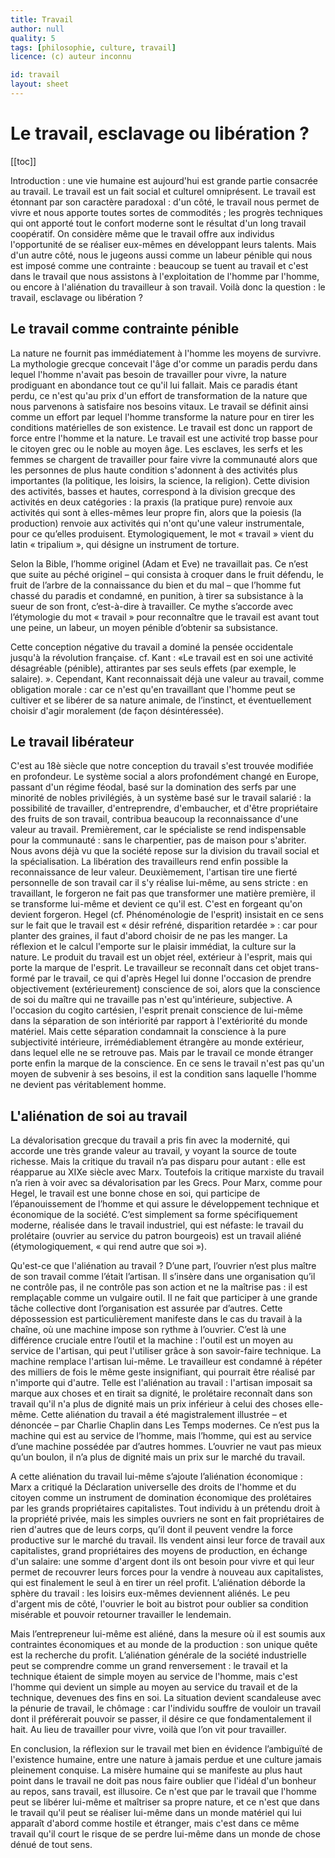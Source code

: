 ```yaml
---
title: Travail
author: null
quality: 5
tags: [philosophie, culture, travail]
licence: (c) auteur inconnu

id: travail
layout: sheet
---
```


# Le travail, esclavage ou libération ?

[[toc]]

Introduction : une vie humaine est aujourd'hui est grande partie consacrée au travail. Le travail est un fait social et culturel omniprésent. Le travail est étonnant par son caractère paradoxal : d'un côté, le travail nous permet de vivre et nous apporte toutes sortes de commodités ; les progrès techniques qui ont apporté tout le confort moderne sont le résultat d'un long travail coopératif. On considère même que le travail offre aux individus l'opportunité de se réaliser eux-mêmes en développant leurs talents. Mais d'un autre côté, nous le jugeons aussi comme un labeur pénible qui nous est imposé comme une contrainte : beaucoup se tuent au travail et c'est dans le travail que nous assistons à l'exploitation de l'homme par l'homme, ou encore à l'aliénation du travailleur à son travail. Voilà donc la question : le travail, esclavage ou libération ?


## Le travail comme contrainte pénible

La nature ne fournit pas immédiatement à l'homme les moyens de survivre. La mythologie grecque concevait l'âge d'or comme un paradis perdu dans lequel l'homme n'avait pas besoin de travailler pour vivre, la nature prodiguant en abondance tout ce qu'il lui fallait. Mais ce paradis étant perdu, ce n'est qu'au prix d'un effort de transformation de la nature que nous parvenons à satisfaire nos besoins vitaux. Le travail se définit ainsi comme un effort par lequel l'homme transforme la nature pour en tirer les conditions matérielles de son existence. Le travail est donc un rapport de force entre l'homme et la nature. Le travail est une activité trop basse pour le citoyen grec ou le noble au moyen âge. Les esclaves, les serfs et les femmes se chargent de travailler pour faire vivre la communauté alors que les personnes de plus haute condition s'adonnent à des activités plus importantes (la politique, les loisirs, la science, la religion). Cette division des activités, basses et hautes, correspond à la division grecque des activités en deux catégories : la praxis (la pratique pure) renvoie aux activités qui sont à elles-mêmes leur propre fin, alors que la poiesis (la production) renvoie aux activités qui n'ont qu'une valeur instrumentale, pour ce qu’elles produisent. Etymologiquement, le mot « travail » vient du latin « tripalium », qui désigne un instrument de torture.

Selon la Bible, l’homme originel (Adam et Eve) ne travaillait pas. Ce n’est que suite au péché originel – qui consista à croquer dans le fruit défendu, le fruit de l’arbre de la connaissance du bien et du mal – que l’homme fut chassé du paradis et condamné, en punition, à tirer sa subsistance à la sueur de son front, c’est-à-dire à travailler. Ce mythe s’accorde avec l’étymologie du mot « travail » pour reconnaître que le travail est avant tout une peine, un labeur, un moyen pénible d’obtenir sa subsistance.

Cette conception négative du travail a dominé la pensée occidentale jusqu'à la révolution française. cf. Kant : «Le travail est en soi une activité désagréable (pénible), attirantes par ses seuls effets (par exemple, le salaire). ». Cependant, Kant reconnaissait déjà une valeur au travail, comme obligation morale : car ce n'est qu'en travaillant que l'homme peut se cultiver et se libérer de sa nature animale, de l’instinct, et éventuellement choisir d'agir moralement (de façon désintéressée).


## Le travail libérateur

C'est au 18è siècle que notre conception du travail s'est trouvée modifiée en profondeur. Le système social a alors profondément changé en Europe, passant d'un régime féodal, basé sur la domination des serfs par une minorité de nobles privilégiés, à un système basé sur le travail salarié : la possibilité de travailler, d'entreprendre, d'embaucher, et d'être propriétaire des fruits de son travail, contribua beaucoup la reconnaissance d'une valeur au travail. Premièrement, car le spécialiste se rend indispensable pour la communauté : sans le charpentier, pas de maison pour s'abriter. Nous avons déjà vu que la société repose sur la division du travail social et la spécialisation. La libération des travailleurs rend enfin possible la reconnaissance de leur valeur. Deuxièmement, l'artisan tire une fierté personnelle de son travail car il s'y réalise lui-même, au sens stricte : en travaillant, le forgeron ne fait pas que transformer une matière première, il se transforme lui-même et devient ce qu'il est. C'est en forgeant qu'on devient forgeron. Hegel (cf. Phénoménologie de l'esprit) insistait en ce sens sur le fait que le travail est « désir refréné, disparition retardée » : car pour planter des graines, il faut d'abord choisir de ne pas les manger. La réflexion et le calcul l'emporte sur le plaisir immédiat, la culture sur la nature. Le produit du travail est un objet réel, extérieur à l'esprit, mais qui porte la marque de l'esprit. Le travailleur se reconnaît dans cet objet trans-formé par le travail, ce qui d'après Hegel lui donne l'occasion de prendre objectivement (extérieurement) conscience de soi, alors que la conscience de soi du maître qui ne travaille pas n'est qu'intérieure, subjective. A l'occasion du cogito cartésien, l'esprit prenait conscience de lui-même dans la séparation de son intériorité par rapport à l'extériorité du monde matériel. Mais cette séparation condamnait la conscience à la pure subjectivité intérieure, irrémédiablement étrangère au monde extérieur, dans lequel elle ne se retrouve pas. Mais par le travail ce monde étranger porte enfin la marque de la conscience. En ce sens le travail n'est pas qu'un moyen de subvenir à ses besoins, il est la condition sans laquelle l'homme ne devient pas véritablement homme.


## L'aliénation de soi au travail

La dévalorisation grecque du travail a pris fin avec la modernité, qui accorde une très grande valeur au travail, y voyant la source de toute richesse. Mais la critique du travail n’a pas disparu pour autant : elle est réapparue au XIXe siècle avec Marx. Toutefois la critique marxiste du travail n’a rien à voir avec sa dévalorisation par les Grecs. Pour Marx, comme pour Hegel, le travail est une bonne chose en soi, qui participe de l’épanouissement de l’homme et qui assure le développement technique et économique de la société. C’est simplement sa forme spécifiquement moderne, réalisée dans le travail industriel, qui est néfaste: le travail du prolétaire (ouvrier au service du patron bourgeois) est un travail aliéné (étymologiquement, « qui rend autre que soi »).

Qu'est-ce que l'aliénation au travail ? D’une part, l’ouvrier n’est plus maître de son travail comme l’était l’artisan. Il s’insère dans une organisation qu’il ne contrôle pas, il ne contrôle pas son action et ne la maîtrise pas : il est remplaçable comme un vulgaire outil. Il ne fait que participer à une grande tâche collective dont l’organisation est assurée par d’autres. Cette dépossession est particulièrement manifeste dans le cas du travail à la chaîne, où une machine impose son rythme à l’ouvrier. C’est là une différence cruciale entre l’outil et la machine : l'outil est un moyen au service de l'artisan, qui peut l'utiliser grâce à son savoir-faire technique. La machine remplace l'artisan lui-même. Le travailleur est condamné à répéter des milliers de fois le même geste insignifiant, qui pourrait être réalisé par n'importe qui d'autre. Telle est l'aliénation au travail : l'artisan imposait sa marque aux choses et en tirait sa dignité, le prolétaire reconnaît dans son travail qu'il n'a plus de dignité mais un prix inférieur à celui des choses elle-même. Cette aliénation du travail a été magistralement illustrée – et dénoncée – par Charlie Chaplin dans Les Temps modernes. Ce n’est pus la machine qui est au service de l’homme, mais l’homme, qui est au service d’une machine possédée par d’autres hommes. L’ouvrier ne vaut pas mieux qu’un boulon, il n’a plus de dignité mais un prix sur le marché du travail.

A cette aliénation du travail lui-même s’ajoute l’aliénation économique : Marx a critiqué la Déclaration universelle des droits de l'homme et du citoyen comme un instrument de domination économique des prolétaires par les grands propriétaires capitalistes. Tout individu à un prétendu droit à la propriété privée, mais les simples ouvriers ne sont en fait propriétaires de rien d'autres que de leurs corps, qu’il dont il peuvent vendre la force productive sur le marché du travail. Ils vendent ainsi leur force de travail aux capitalistes, grand propriétaires des moyens de production, en échange d'un salaire: une somme d'argent dont ils ont besoin pour vivre et qui leur permet de recouvrer leurs forces pour la vendre à nouveau aux capitalistes, qui est finalement le seul à en tirer un réel profit. L’aliénation déborde la sphère du travail : les loisirs eux-mêmes deviennent aliénés. Le peu d'argent mis de côté, l'ouvrier le boit au bistrot pour oublier sa condition misérable et pouvoir retourner travailler le lendemain.

Mais l’entrepreneur lui-même est aliéné, dans la mesure où il est soumis aux contraintes économiques et au monde de la production : son unique quête est la recherche du profit. L’aliénation générale de la société industrielle peut se comprendre comme un grand renversement : le travail et la technique étaient de simple moyen au service de l'homme, mais c'est l'homme qui devient un simple au moyen au service du travail et de la technique, devenues des fins en soi. La situation devient scandaleuse avec la pénurie de travail, le chômage : car l'individu souffre de vouloir un travail dont il préférerait pouvoir se passer, il désire ce que fondamentalement il hait. Au lieu de travailler pour vivre, voilà que l’on vit pour travailler.

En conclusion, la réflexion sur le travail met bien en évidence l’ambiguïté de l'existence humaine, entre une nature à jamais perdue et une culture jamais pleinement conquise. La misère humaine qui se manifeste au plus haut point dans le travail ne doit pas nous faire oublier que l'idéal d'un bonheur au repos, sans travail, est illusoire. Ce n'est que par le travail que l'homme peut se libérer lui-même et maîtriser sa propre nature, et ce n'est que dans le travail qu'il peut se réaliser lui-même dans un monde matériel qui lui apparaît d'abord comme hostile et étranger, mais c'est dans ce même travail qu'il court le risque de se perdre lui-même dans un monde de chose dénué de tout sens.
